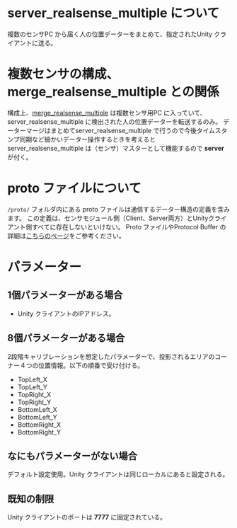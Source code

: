 # server_realsense_multiple について
複数のセンサPC から届く人の位置データーをまとめて、指定されたUnity クライアントに送る。

# 複数センサの構成、merge_realsense_multiple との関係
構成上、[merge_realsense_multiple](https://github.com/Placeholder-jp/CameraVision/tree/master/merge_realsense_multiple) は複数センサ用PC に入っていて、
server_realsense_multiple に検出された人の位置データーを転送するのみ。
データーマージはまとめてserver_realsense_multiple で行うので今後タイムスタンプ同期など細かいデーター操作するときを考えると 
server_realsense_multiple は（センサ）マスターとして機能するので __server__ が付く。

# proto ファイルについて
```/proto/``` フォルダ内にある proto ファイルは通信するデーター構造の定義を含みます。
この定義は、センサモジュール側（Client、Server両方）とUnityクライアント側すべてに存在しないといけない。
Proto ファイルやProtocol Buffer の詳細は[こちらのページ](https://developers.google.com/protocol-buffers/)をご参考ください。

# パラメーター
## 1個パラメーターがある場合
* Unity クライアントのIPアドレス。

## 8個パラメーターがある場合
2段階キャリブレーションを想定したパラメーターで、投影されるエリアのコーナー４つの位置情報。以下の順番で受け付ける。
* TopLeft_X
* TopLeft_Y
* TopRight_X
* TopRight_Y
* BottomLeft_X
* BottomLeft_Y
* BottomRight_X
* BottomRight_Y

## なにもパラメーターがない場合
デフォルト設定使用。Unity クライアントは同じローカルにあると設定される。

## 既知の制限
Unity クライアントのポートは __7777__ に固定されている。
